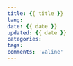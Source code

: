 ```yaml
---
title: {{ title }}
lang:
date: {{ date }}
updated: {{ date }}
categories: 
tags:
comments: 'valine'
---
```

